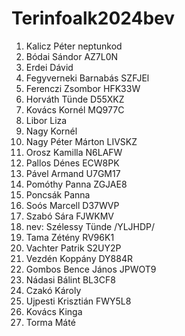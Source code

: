 # Terinfoalk2024bev

1. Kalicz Péter neptunkod
2. Bódai Sándor AZ7L0N
3. Erdei Dávid
4. Fegyverneki Barnabás SZFJEl
5. Ferenczi Zsombor HFK33W
6. Horváth Tünde D55XKZ
7. Kovács Kornél MQ977C
8. Libor Liza
9. Nagy Kornél 
10. Nagy Péter Márton LIVSKZ
11. Orosz Kamilla N6LAFW
12. Pallos Dénes ECW8PK
13. Pável Armand U7GM17
14. Pomóthy Panna ZGJAE8
15. Poncsák Panna
16. Soós Marcell D37WVP
17. Szabó Sára FJWKMV
18. nev: Szélessy Tünde /YLJHDP/
19. Tama Zétény RV96K1
20. Vachter Patrik S2UY2P
22. Vezdén Koppány DY884R
23. Gombos Bence János JPWOT9
24. Nádasi Bálint BL3CF8
25. Czakó Károly
26. Ujpesti Krisztián FWY5L8
27. Kovács Kinga
28. Torma Máté
